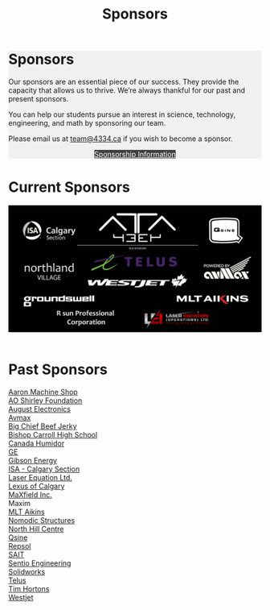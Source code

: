 ﻿---
layout: default
title: Sponsors
files: |
 <script src="/resources/js/imageMapResizer.min.js"></script>
---
<div class="container">
	<div class="row">
		<div class="col-md-12" style="background-color: #f0f0f0">
			<h1>Sponsors</h1>
			<p>Our sponsors are an essential piece of our success. They provide the capacity that allows us to thrive. We’re always thankful
				for our past and present sponsors.</p>
			<p>You can help our students pursue an interest in science, technology, engineering, and math by sponsoring our team.</p>
			<p>Please email us at
				<a href="mailto:team@4334.ca?Subject=Team%20Inquiry" target="_top">team@4334.ca</a>
				if you wish to become a sponsor.</p>
			<div class="button-box col-md-12" style="text-align: center">
				<a class="btn btn-info" href="/resources/pdf/Sponsorship%20Package%202017-2018.pdf" role="button" style="background: #404040; border-radius: 0px; color: white; margin-top: 0px; margin-bottom: 15px">
					Sponsorship Information</a>
			</div>
		</div>
	</div>
	<div class="row">
		<div class="col-md-12" style="padding-top: 1px;">
			<h1>Current Sponsors</h1>
			<div class="row">
			</div>
			<img class="img-fluid" src="/resources/img/banner.jpg" usemap="#image-map" style="margin-bottom:15px">
			<!-- Image Map Generated by http://www.image-map.net/ -->
			<map name="image-map">
				<area target="" alt="ISA Calgary" title="ISA Calgary" href="https://isacalgary.ca/" coords="98,111,583,330" shape="rect">
				<area target="" alt="Northland Village" title="Northland Village" href="https://northlandvillagemall.ca/" coords="104,467,604,679"
				 shape="rect">
				<area target="" alt="Groundswell" title="Groundswell" href="http://groundswellgroup.ca/" coords="112,752,755,868" shape="rect">
				<area target="" alt="R sun Professional Corporation" title="R sun Professional Corporation" href="https://rsuncga.ca/" coords="377,883,936,1040"
				 shape="rect">
				<area target="" alt="Laser Equations" title="Laser Equations" href="http://laserequation.com/" coords="1125,866,1737,1059"
				 shape="rect">
				<area target="" alt="MLT Aikins" title="MLT Aikins" href="https://mltaikins.com/" coords="1419,750,2073,855" shape="rect">
				<area target="" alt="Avmax" title="Avmax" href="http://avmax.com/" coords="1625,416,2085,649" shape="rect">
				<area target="" alt="Qsine" title="Qsine" href="http://qsine.ca/" coords="1671,74,2029,353" shape="rect">
				<area target="" alt="Telus" title="Telus" href="https://www.telus.com/" coords="669,376,1453,571" shape="rect">
				<area target="" alt="Westjet" title="Westjet" href="https://www.westjet.com/" coords="634,580,1543,731" shape="rect">
			</map>
		</div>
		<script>imageMapResize();</script>
	</div>
	<div class="col-md-12">
		<div class="row">
			<h1>Past Sponsors</h1>
		</div>
		<div class="row" style="margin-bottom:15px;">
			<div class="col-sm-3">
				<a href="http://www.aaronmachineshop.com/">Aaron Machine Shop</a>
			</div>
			<div class="col-sm-3">
				<a href="http://www.aoshirley.com/index.html">AO Shirley Foundation</a>
			</div>
			<div class="col-sm-3">
				<a href="https://aeicm.com/">August Electronics</a>
			</div>
			<div class="col-sm-3">
				<a href="http://www.avmax.com/">Avmax</a>
			</div>
			<div class="col-sm-3">
				<a href="https://bigchiefmeatsnacks.com/">Big Chief Beef Jerky</a>
			</div>
			<div class="col-sm-3">
				<a href="https://www.cssd.ab.ca/schools/bishopcarroll/Pages/default.aspx">Bishop Carroll High School</a>
			</div>
			<div class="col-sm-3">
				<a href="http://www.canadahumidor.com/">Canada Humidor</a>
			</div>
			<div class="col-sm-3">
				<a href="https://www.ge.com/ca/en">GE</a>
			</div>
			<div class="col-sm-3">
				<a href="https://www.gibsonenergy.com/">Gibson Energy</a>
			</div>
			<div class="col-sm-3">
				<a href="https://isacalgary.ca/">ISA - Calgary Section</a>
			</div>
			<div class="col-sm-3">
				<a href="http://www.laserequation.com/">Laser Equation Ltd.</a>
			</div>
			<div class="col-sm-3">
				<a href="http://www.lexusofcalgary.com/">Lexus of Calgary</a>
			</div>
			<div class="col-sm-3">
				<a href="https://maxfield.ca/">MaXfield Inc.</a>
			</div>
			<div class="col-sm-3">
				Maxim
			</div>
			<div class="col-sm-3">
				<a href="https://www.mltaikins.com/">MLT Aikins</a>
			</div>
			<div class="col-sm-3">
				<a href="http://www.nomodic.com/">Nomodic Structures</a>
			</div>
			<div class="col-sm-3">
				<a href="http://northhillcentre.com/">North Hill Centre</a>
			</div>
			<div class="col-sm-3">
				<a href="http://qsine.ca/">Qsine</a>
			</div>
			<div class="col-sm-3">
				<a href="https://www.repsol.com">Repsol</a>
			</div>
			<div class="col-sm-3">
				<a href="http://www.sait.ca/">SAIT</a>
			</div>
			<div class="col-sm-3">
				<a href="http://sentio.ca/">Sentio Engineering</a>
			</div>
			<div class="col-sm-3">
				<a href="https://www.solidworks.com/">Solidworks</a>
			</div>
			<div class="col-sm-3">
				<a href="https://www.telus.com/">Telus</a>
			</div>
			<div class="col-sm-3">
				<a href="http://www.timhortons.com">Tim Hortons</a>
			</div>
			<div class="col-sm-3">
				<a href="https://www.westjet.com">Westjet</a>
			</div>
		</div>
	</div>
</div>